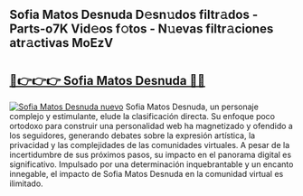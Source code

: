 ## Sofia Matos Desnuda D𝚎sn𝚞dos filtr𝚊dos - Parts-o7K Vid𝚎os f𝚘tos - N𝚞evas filtr𝚊ciones atr𝚊ctivas MoEzV

# <h2><a href="http://mb4s261.tromn.icu/?c=Sofia+Matos+Desnuda">🔗👉👉👉 Sofia Matos Desnuda 🔗🔗</a></h2>

[![Sofia Matos Desnuda nuevo](https://i.imgur.com/pEAQMta.gif)](http://mb4s261.tromn.icu/?c=Sofia+Matos+Desnuda)
Sofia Matos Desnuda, un personaje complejo y estimulante, elude la clasificación directa. Su enfoque poco ortodoxo para construir una personalidad web ha magnetizado y ofendido a los seguidores, generando debates sobre la expresión artística, la privacidad y las complejidades de las comunidades virtuales. A pesar de la incertidumbre de sus próximos pasos, su impacto en el panorama digital es significativo. Impulsado por una determinación inquebrantable y un encanto innegable, el impacto de Sofia Matos Desnuda en la comunidad virtual es ilimitado.
